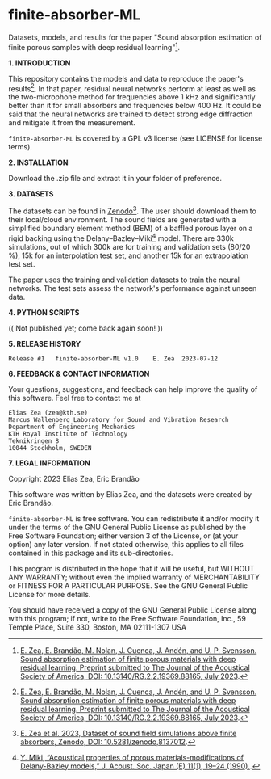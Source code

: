 # finite-absorber-ML
Datasets, models, and results for the paper "Sound absorption estimation of finite porous samples with deep residual learning"[^1]. 

**1. INTRODUCTION**

This repository contains the models and data to reproduce the paper's results[^1]. In that paper, residual neural networks perform at least as well as the two-microphone method for frequencies above 1 kHz and significantly better than it for small absorbers and frequencies below 400 Hz. It could be said that the neural networks are trained to detect strong edge diffraction and mitigate it from the measurement. 

[^1]: [E. Zea, E. Brandão, M. Nolan, J. Cuenca, J. Andén, and U. P. Svensson. Sound absorption
estimation of finite porous materials with deep residual learning. Preprint submitted to The
Journal of the Acoustical Society of America, DOI: 10.13140/RG.2.2.19369.88165, July 2023](http://dx.doi.org/10.13140/RG.2.2.19369.88165).

`finite-absorber-ML` is covered by a GPL v3 license (see LICENSE for license terms).

**2. INSTALLATION**

Download the .zip file and extract it in your folder of preference. 

**3. DATASETS**

The datasets can be found in [Zenodo](https://doi.org/10.5281/zenodo.8137012)[^2]. The user should download them to their local/cloud environment. The sound fields are generated with a simplified boundary element method (BEM) of a baffled porous layer on a rigid backing using the Delany–Bazley–Miki[^3] model. There are 330k simulations, out of which 300k are for training and validation sets (80/20 %), 15k for an interpolation test set, and another 15k for an extrapolation test set. 

The paper uses the training and validation datasets to train the neural networks. The test sets assess the network's performance against unseen data.

[^2]: [E. Zea et al. 2023, Dataset of sound field simulations above finite absorbers, Zenodo, DOI: 10.5281/zenodo,8137012](https://doi.org/10.5281/zenodo.8137012).
[^3]: [Y. Miki, “Acoustical properties of porous materials-modifications of Delany-Bazley models,” J. Acoust. Soc. Japan (E) 11(1), 19–24 (1990).](https://www.jstage.jst.go.jp/article/ast1980/11/1/11_1_19/_article/-char/ja/).


**4. PYTHON SCRIPTS**

(( Not published yet; come back again soon! ))

**5. RELEASE HISTORY**

	Release #1	 finite-absorber-ML v1.0 	E. Zea	2023-07-12

**6. FEEDBACK & CONTACT INFORMATION**

Your questions, suggestions, and feedback can help improve the quality of this software. Feel free to contact me at

	Elias Zea (zea@kth.se)
	Marcus Wallenberg Laboratory for Sound and Vibration Research
	Department of Engineering Mechanics
	KTH Royal Institute of Technology
	Teknikringen 8
	10044 Stockholm, SWEDEN

**7. LEGAL INFORMATION**

Copyright 2023 Elias Zea, Eric Brandão

This software was written by Elias Zea, and the datasets were created by Eric Brandão. 

`finite-absorber-ML` is free software. You can redistribute it and/or modify it under the
terms of the GNU General Public License as published by the Free Software Foundation; either version 3 of the License, or (at your option) any later version. If not stated otherwise, this applies to all files contained in this package and its sub-directories. 

This program is distributed in the hope that it will be useful, but WITHOUT ANY WARRANTY; without even the implied warranty of MERCHANTABILITY or FITNESS FOR A PARTICULAR PURPOSE.  See the GNU General Public License for more details.

You should have received a copy of the GNU General Public License
along with this program; if not, write to the Free Software Foundation, Inc., 59 Temple Place, Suite 330, Boston, MA  02111-1307  USA
